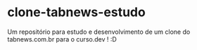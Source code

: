 # clone-tabnews-estudo
Um repositório para estudo e desenvolvimento de um clone do tabnews.com.br para o curso.dev ! :D
